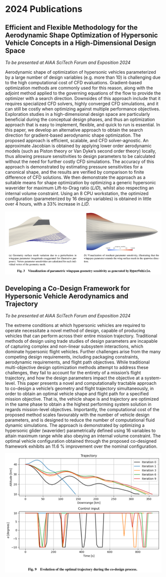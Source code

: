 # 2024 Publications


## Efficient and Flexible Methodology for the Aerodynamic Shape Optimization of Hypersonic Vehicle Concepts in a High-Dimensional Design Space
*To be presented at AIAA SciTech Forum and Exposition 2024*

Aerodynamic shape of optimization of hypersonic vehicles parameterized by a large number
of design variables (e.g. more than 10) is challenging due to the high computational cost of
CFD evaluations. Gradient-based optimization methods are commonly used for this reason,
along with the adjoint method applied to the governing equations of the flow to provide the
optimizer with a search direction. Downsides of this approach include that it requires specialized
CFD solvers, highly converged CFD simulations, and it can still be costly when optimizing
against multiple performance objectives. Exploration studies in a high-dimensional design
space are particularly beneficial during the conceptual design phases, and thus an optimization
approach that is easy to implement, flexible, and quick to run is essential. In this paper, we
develop an alternative approach to obtain the search direction for gradient-based aerodynamic
shape optimization. The proposed approach is efficient, scalable, and CFD solver-agnostic.
An approximate Jacobian is obtained by applying lower order aerodynamic models (such as
Piston theory or Van Dyke’s second order theory) locally, thus allowing pressure sensitivities to
design parameters to be calculated without the need for further costly CFD simulations. The
accuracy of this approach is demonstrated by estimating pressure sensitivities for a canonical
shape, and the results are verified by comparison to finite difference of CFD solutions. We then
demonstrate the approach as a suitable means for shape optimization by optimizing a generic
hypersonic waverider for maximum Lift-to-Drag ratio (𝐿/𝐷), whilst also respecting an internal
volume constraint. Using an 8 CPU workstation, the optimized configuration (parameterized by
16 design variables) is obtained in little over 4 hours, with a 33% increase in 𝐿/𝐷.

![Hypersonic waverider used in paper](../../images/scitech-pysagas.png)


## Developing a Co-Design Framework for Hypersonic Vehicle Aerodynamics and Trajectory
*To be presented at AIAA SciTech Forum and Exposition 2024*

The extreme conditions at which hypersonic vehicles are required to operate necessitate a
novel method of design, capable of producing vehicles that can perform across their entire mission
trajectory. Traditional methods of design using trade studies of design parameters are incapable
of capturing complex and non-linear subsystem interactions, which dominate hypersonic flight
vehicles. Further challenges arise from the many competing design requirements, including
packaging constraints, aerodynamic requirements, and flight path objectives. While traditional
multi-objective design optimization methods attempt to address these challenges, they fail to
account for the entirety of a mission’s flight trajectory, and how the design parameters impact the
objective at a system-level. This paper presents a novel and computationally tractable approach
to co-design a vehicle’s geometry and flight trajectory simultaneously, in order to obtain an
optimal vehicle shape and flight path for a specified mission objective. That is, the vehicle
shape is and trajectory are optimized in the same phase to obtain a the highest performing
system solution in regards mission-level objectives. Importantly, the computational cost of
the proposed method scales favourably with the number of vehicle design parameters, and is
designed to reduce the number of computational fluid dynamic simulations. The approach
is demonstrated by optimizing a hypersonic glider (waverider) parametrically defined using
16 variables to attain maximum range while also obeying an internal volume constraint. The
optimal vehicle configuration obtained through the proposed co-designed framework exhibits
an 11.6 % improvement over the nominal configuration.

![Optimal trajectory evolution of hypersonic waverider used in paper](../../images/scitech-codesign.png)
